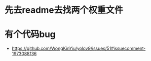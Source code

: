 # 先去readme去找两个权重文件
# 有个代码bug
- https://github.com/WongKinYiu/yolov9/issues/51#issuecomment-1973088136